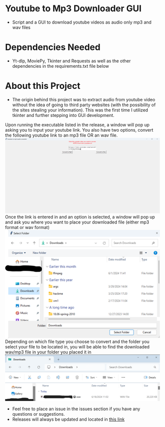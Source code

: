 # Youtube to Mp3 Downloader GUI
* Script and a GUI to download youtube videos as audio only mp3 and wav files

# Dependencies Needed
* Yt-dlp, MoviePy, Tkinter and Requests as well as the other dependencies in the requirements.txt file below

# About this Project
* The origin behind this project was to extract audio from youtube video without the idea of going to third party websites (with the possibility of the sites stealing your information). This was the first time I utilized tkinter and further stepping into GUI development.

Upon running the executable listed in the release, a window will pop up asking you to input your youtube link. You also have two options, convert the following youtube link to an mp3 file OR an wav file.
![alt text](DownloadingYoutubeLink.png)
Once the link is entered in and an option is selected, a window will pop up and ask you where you want to place your downloaded file (either mp3 format or wav format)
![Directory location](DirectoryLocation.png)
Depending on which file type you choose to convert and the folder you select your file to be located in, you will be able to find the downloaded wav/mp3 file in your folder you placed it in
![Result song](DownloadedFile.png)

* Feel free to place an issue in the issues section if you have any questions or suggestions.
* Releases will always be updated and located in <a href="https://github.com/mwang840/YtAudioConverter/releases">this link</a>